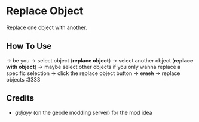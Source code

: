 # Replace Object
Replace one object with another.

## How To Use
-> be you
-> select object (**replace object**)
-> select another object (**replace with object**)
-> maybe select other objects if you only wanna replace a specific selection
-> click the replace object button
-> ~~crash~~
-> replace objects :3333

## Credits
- *gdjayy* (on the geode modding server) for the mod idea
